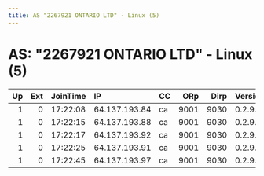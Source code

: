 ```yaml
---
title: AS "2267921 ONTARIO LTD" - Linux (5)
---
```


# AS: "2267921 ONTARIO LTD" - Linux (5)

|   Up |   Ext | JoinTime   | IP            | CC   |   ORp |   Dirp | Version   | Contact   | Nickname   |   eFamMembers |
|-----:|------:|:-----------|:--------------|:-----|------:|-------:|:----------|:----------|:-----------|--------------:|
|    1 |     0 | 17:22:08   | 64.137.193.84 | ca   |  9001 |   9030 | 0.2.9.10  | None      | Unnamed    |             1 |
|    1 |     0 | 17:22:15   | 64.137.193.88 | ca   |  9001 |   9030 | 0.2.9.10  | None      | Unnamed    |             1 |
|    1 |     0 | 17:22:17   | 64.137.193.92 | ca   |  9001 |   9030 | 0.2.9.10  | None      | Unnamed    |             1 |
|    1 |     0 | 17:22:25   | 64.137.193.91 | ca   |  9001 |   9030 | 0.2.9.10  | None      | Unnamed    |             1 |
|    1 |     0 | 17:22:45   | 64.137.193.97 | ca   |  9001 |   9030 | 0.2.9.10  | None      | Unnamed    |             1 |
